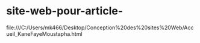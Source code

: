 # site-web-pour-article-
file:///C:/Users/mk466/Desktop/Conception%20des%20sites%20Web/Accueil_KaneFayeMoustapha.html
